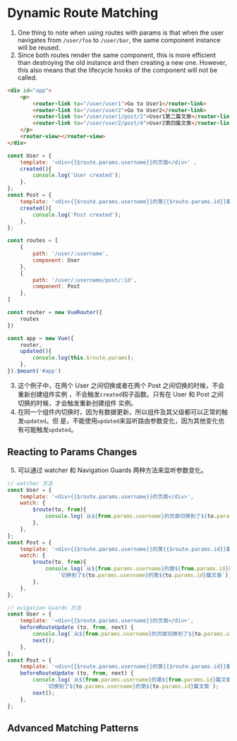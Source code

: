 # Dynamic Route Matching

1. One thing to note when using routes with params is that when the user
navigates from `/user/foo` to `/user/bar`, the same component instance will be
reused.
2. Since both routes render the same component, this is more efficient than
destroying the old instance and then creating a new one. However, this also
means that the lifecycle hooks of the component will not be called.

```html
<div id="app">
    <p>
        <router-link to="/user/user1">Go to User1</router-link>
        <router-link to="/user/user2">Go to User2</router-link>
        <router-link to="/user/user1/post/2">User1第二篇文章</router-link>
        <router-link to="/user/user2/post/4">User2第四篇文章</router-link>
    </p>
    <router-view></router-view>
</div>
```

```js
const User = {
    template: '<div>{{$route.params.username}}的页面</div>' ,
    created(){
        console.log('User created');
    },
};
const Post = {
    template: '<div>{{$route.params.username}}的第{{$route.params.id}}篇文章</div>' ,
    created(){
        console.log('Post created');
    },
};

const routes = [
    {
        path: '/user/:username',
        component: User
    },
    {
        path: '/user/:username/post/:id',
        component: Post
    },
]

const router = new VueRouter({
    routes
})

const app = new Vue({
    router,
    updated(){
        console.log(this.$route.params);
    },
}).$mount('#app')
```
3. 这个例子中，在两个 User 之间切换或者在两个 Post 之间切换的时候，不会重新创建组件实例
，不会触发`created`钩子函数。只有在 User 和 Post 之间切换的时候，才会触发重新创建组件
实例。
4. 在同一个组件内切换时，因为有数据更新，所以组件及其父级都可以正常的触发`updated`。但
是，不能使用`updated`来监听路由参数变化，因为其他变化也有可能触发`updated`。


## Reacting to Params Changes
5. 可以通过 watcher 和 Navigation Guards 两种方法来监听参数变化。
```js
// watcher 方法
const User = {
    template: '<div>{{$route.params.username}}的页面</div>',
    watch: {
        $route(to, from){
            console.log(`从${from.params.username}的页面切换到了${to.params.username}的页面`);
        },
    },
};
const Post = {
    template: '<div>{{$route.params.username}}的第{{$route.params.id}}篇文章</div>',
    watch: {
        $route(to, from){
            console.log(`从${from.params.username}的第${from.params.id}篇文章` +
                `切换到了${to.params.username}的第${to.params.id}篇文章`);
        },
    },
};
```
```js
// avigation Guards 方法
const User = {
    template: '<div>{{$route.params.username}}的页面</div>',
    beforeRouteUpdate (to, from, next) {
        console.log(`从${from.params.username}的页面切换到了${to.params.username}的页面`);
        next();
    },
};
const Post = {
    template: '<div>{{$route.params.username}}的第{{$route.params.id}}篇文章</div>',
    beforeRouteUpdate (to, from, next) {
        console.log(`从${from.params.username}的第${from.params.id}篇文章` +
            `切换到了${to.params.username}的第${to.params.id}篇文章`);
        next();
    },
};
```


## Advanced Matching Patterns
